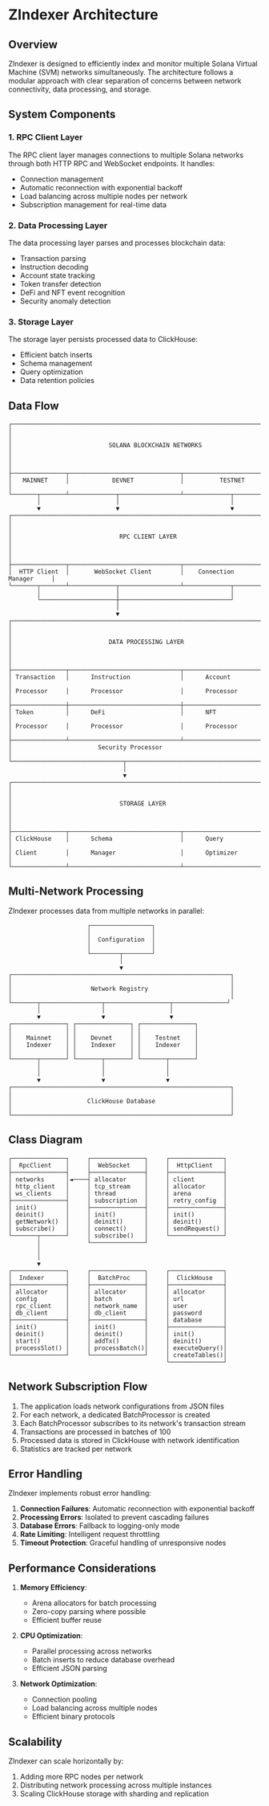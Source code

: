 # ZIndexer Architecture

## Overview

ZIndexer is designed to efficiently index and monitor multiple Solana Virtual Machine (SVM) networks simultaneously. The architecture follows a modular approach with clear separation of concerns between network connectivity, data processing, and storage.

## System Components

### 1. RPC Client Layer

The RPC client layer manages connections to multiple Solana networks through both HTTP RPC and WebSocket endpoints. It handles:

- Connection management
- Automatic reconnection with exponential backoff
- Load balancing across multiple nodes per network
- Subscription management for real-time data

### 2. Data Processing Layer

The data processing layer parses and processes blockchain data:

- Transaction parsing
- Instruction decoding
- Account state tracking
- Token transfer detection
- DeFi and NFT event recognition
- Security anomaly detection

### 3. Storage Layer

The storage layer persists processed data to ClickHouse:

- Efficient batch inserts
- Schema management
- Query optimization
- Data retention policies

## Data Flow

```
┌───────────────────────────────────────────────────────────────────────────┐
│                                                                           │
│                           SOLANA BLOCKCHAIN NETWORKS                      │
│                                                                           │
├───────────────┬───────────────────────────────┬───────────────────────────┤
│   MAINNET     │            DEVNET             │          TESTNET          │
└───────┬───────┴─────────────┬─────────────────┴─────────────┬─────────────┘
        │                     │                               │
        ▼                     ▼                               ▼
┌───────────────────────────────────────────────────────────────────────────┐
│                                                                           │
│                              RPC CLIENT LAYER                             │
│                                                                           │
├───────────────┬───────────────────────────────┬───────────────────────────┤
│  HTTP Client  │       WebSocket Client        │    Connection Manager     │
└───────┬───────┴─────────────┬─────────────────┴─────────────┬─────────────┘
        │                     │                               │
        └─────────────────────┼───────────────────────────────┘
                              │
                              ▼
┌───────────────────────────────────────────────────────────────────────────┐
│                                                                           │
│                           DATA PROCESSING LAYER                           │
│                                                                           │
├───────────────┬───────────────────────────────┬───────────────────────────┤
│ Transaction   │      Instruction              │      Account              │
│ Processor     │      Processor                │      Processor            │
├───────────────┼───────────────────────────────┼───────────────────────────┤
│ Token         │      DeFi                     │      NFT                  │
│ Processor     │      Processor                │      Processor            │
├───────────────┴───────────────────────────────┴───────────────────────────┤
│                        Security Processor                                 │
└───────────────────────────────┬───────────────────────────────────────────┘
                                │
                                ▼
┌───────────────────────────────────────────────────────────────────────────┐
│                                                                           │
│                              STORAGE LAYER                                │
│                                                                           │
├───────────────┬───────────────────────────────┬───────────────────────────┤
│ ClickHouse    │      Schema                   │      Query                │
│ Client        │      Manager                  │      Optimizer            │
└───────────────┴───────────────────────────────┴───────────────────────────┘
```

## Multi-Network Processing

ZIndexer processes data from multiple networks in parallel:

```
                      ┌─────────────────┐
                      │                 │
                      │  Configuration  │
                      │                 │
                      └────────┬────────┘
                               │
                               ▼
┌─────────────────────────────────────────────────────────────┐
│                                                             │
│                      Network Registry                       │
│                                                             │
└───────┬─────────────────┬──────────────────┬───────────────┘
        │                 │                  │
        ▼                 ▼                  ▼
┌───────────────┐ ┌───────────────┐ ┌───────────────┐
│               │ │               │ │               │
│    Mainnet    │ │    Devnet     │ │    Testnet    │
│    Indexer    │ │    Indexer    │ │    Indexer    │
│               │ │               │ │               │
└───────┬───────┘ └───────┬───────┘ └───────┬───────┘
        │                 │                 │
        │                 │                 │
        ▼                 ▼                 ▼
┌─────────────────────────────────────────────────────────────┐
│                                                             │
│                     ClickHouse Database                     │
│                                                             │
└─────────────────────────────────────────────────────────────┘
```

## Class Diagram

```
┌───────────────┐     ┌───────────────┐     ┌───────────────┐
│  RpcClient    │     │  WebSocket    │     │  HttpClient   │
├───────────────┤     ├───────────────┤     ├───────────────┤
│ networks      │◄────┤ allocator     │     │ client        │
│ http_client   │     │ tcp_stream    │     │ allocator     │
│ ws_clients    │     │ thread        │     │ arena         │
├───────────────┤     │ subscription  │     │ retry_config  │
│ init()        │     ├───────────────┤     ├───────────────┤
│ deinit()      │     │ init()        │     │ init()        │
│ getNetwork()  │     │ deinit()      │     │ deinit()      │
│ subscribe()   │     │ connect()     │     │ sendRequest() │
└───────┬───────┘     │ subscribe()   │     └───────────────┘
        │             └───────────────┘
        │
        │
        ▼
┌───────────────┐     ┌───────────────┐     ┌───────────────┐
│  Indexer      │     │  BatchProc    │     │  ClickHouse   │
├───────────────┤     ├───────────────┤     ├───────────────┤
│ allocator     │     │ allocator     │     │ allocator     │
│ config        │     │ batch         │     │ url           │
│ rpc_client    │     │ network_name  │     │ user          │
│ db_client     │     │ db_client     │     │ password      │
├───────────────┤     ├───────────────┤     │ database      │
│ init()        │     │ init()        │     ├───────────────┤
│ deinit()      │     │ deinit()      │     │ init()        │
│ start()       │     │ addTx()       │     │ deinit()      │
│ processSlot() │     │ processBatch()│     │ executeQuery()│
└───────────────┘     └───────────────┘     │ createTables()│
                                            └───────────────┘
```

## Network Subscription Flow

1. The application loads network configurations from JSON files
2. For each network, a dedicated BatchProcessor is created
3. Each BatchProcessor subscribes to its network's transaction stream
4. Transactions are processed in batches of 100
5. Processed data is stored in ClickHouse with network identification
6. Statistics are tracked per network

## Error Handling

ZIndexer implements robust error handling:

1. **Connection Failures**: Automatic reconnection with exponential backoff
2. **Processing Errors**: Isolated to prevent cascading failures
3. **Database Errors**: Fallback to logging-only mode
4. **Rate Limiting**: Intelligent request throttling
5. **Timeout Protection**: Graceful handling of unresponsive nodes

## Performance Considerations

1. **Memory Efficiency**:
   - Arena allocators for batch processing
   - Zero-copy parsing where possible
   - Efficient buffer reuse

2. **CPU Optimization**:
   - Parallel processing across networks
   - Batch inserts to reduce database overhead
   - Efficient JSON parsing

3. **Network Optimization**:
   - Connection pooling
   - Load balancing across multiple nodes
   - Efficient binary protocols

## Scalability

ZIndexer can scale horizontally by:

1. Adding more RPC nodes per network
2. Distributing network processing across multiple instances
3. Scaling ClickHouse storage with sharding and replication